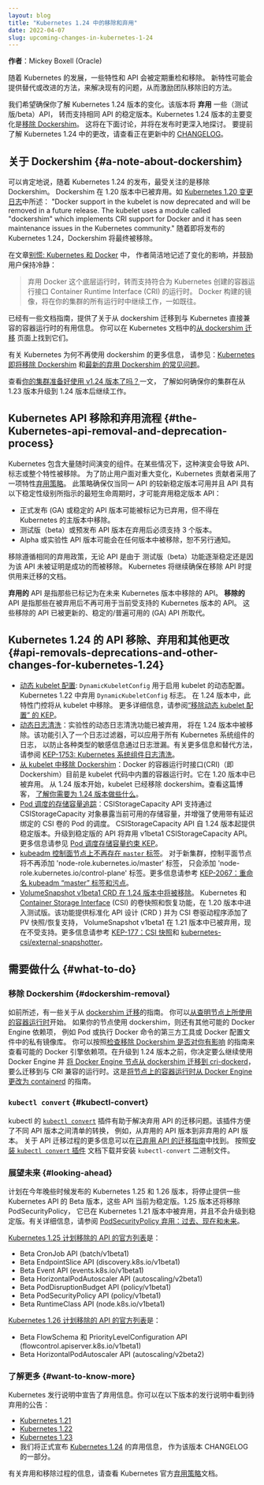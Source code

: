 ```yaml
---
layout: blog
title: "Kubernetes 1.24 中的移除和弃用"
date: 2022-04-07
slug: upcoming-changes-in-kubernetes-1-24
---
```


**作者**：Mickey Boxell (Oracle)

随着 Kubernetes 的发展，一些特性和 API 会被定期重检和移除。
新特性可能会提供替代或改进的方法，来解决现有的问题，从而激励团队移除旧的方法。

我们希望确保你了解 Kubernetes 1.24 版本的变化。该版本将 **弃用** 一些（测试版/beta）API，
转而支持相同 API 的稳定版本。Kubernetes 1.24
版本的主要变化是[移除 Dockershim](https://github.com/kubernetes/enhancements/tree/master/keps/sig-node/2221-remove-dockershim)。
这将在下面讨论，并将在发布时更深入地探讨。
要提前了解 Kubernetes 1.24 中的更改，请查看正在更新中的
[CHANGELOG](https://github.com/kubernetes/kubernetes/blob/master/CHANGELOG/CHANGELOG-1.24.md)。

## 关于 Dockershim  {#a-note-about-dockershim}

可以肯定地说，随着 Kubernetes 1.24 的发布，最受关注的是移除 Dockershim。
Dockershim 在 1.20 版本中已被弃用。如
[Kubernetes 1.20 变更日志](https://github.com/kubernetes/kubernetes/blob/master/CHANGELOG/CHANGELOG-1.20.md#deprecation)中所述：
"Docker support in the kubelet is now deprecated and will be removed in a future release. The kubelet
uses a module called "dockershim" which implements CRI support for Docker and it has seen maintenance
issues in the Kubernetes community."
随着即将发布的 Kubernetes 1.24，Dockershim 将最终被移除。

在文章[别慌: Kubernetes 和 Docker](/zh-cn/blog/2020/12/02/dont-panic-kubernetes-and-docker/) 中，
作者简洁地记述了变化的影响，并鼓励用户保持冷静：
> 弃用 Docker 这个底层运行时，转而支持符合为 Kubernetes 创建的容器运行接口
> Container Runtime Interface (CRI) 的运行时。
> Docker 构建的镜像，将在你的集群的所有运行时中继续工作，一如既往。

已经有一些文档指南，提供了关于从 dockershim 迁移到与 Kubernetes 直接兼容的容器运行时的有用信息。
你可以在 Kubernetes 文档中的[从 dockershim 迁移](/zh-cn/docs/tasks/administer-cluster/migrating-from-dockershim/)
页面上找到它们。

有关 Kubernetes 为何不再使用 dockershim 的更多信息，
请参见：[Kubernetes 即将移除 Dockershim](/zh-cn/blog/2022/01/07/kubernetes-is-moving-on-from-dockershim/)
和[最新的弃用 Dockershim 的常见问题](/zh-cn/blog/2022/02/17/dockershim-faq/)。

查看[你的集群准备好使用 v1.24 版本了吗？](/zh-cn/blog/2022/03/31/ready-for-dockershim-removal/)一文，
了解如何确保你的集群在从 1.23 版本升级到 1.24 版本后继续工作。

## Kubernetes API 移除和弃用流程  {#the-Kubernetes-api-removal-and-deprecation-process}

Kubernetes 包含大量随时间演变的组件。在某些情况下，这种演变会导致 API、标志或整个特性被移除。
为了防止用户面对重大变化，Kubernetes 贡献者采用了一项特性[弃用策略](/zh-cn/docs/reference/using-api/deprecation-policy/)。
此策略确保仅当同一 API 的较新稳定版本可用并且
API 具有以下稳定性级别所指示的最短生命周期时，才可能弃用稳定版本 API：

* 正式发布 (GA) 或稳定的 API 版本可能被标记为已弃用，但不得在 Kubernetes 的主版本中移除。
* 测试版（beta）或预发布 API 版本在弃用后必须支持 3 个版本。
* Alpha 或实验性 API 版本可能会在任何版本中被移除，恕不另行通知。

移除遵循相同的弃用政策，无论 API 是由于 测试版（beta）功能逐渐稳定还是因为该
API 未被证明是成功的而被移除。
Kubernetes 将继续确保在移除 API 时提供用来迁移的文档。

**弃用的** API 是指那些已标记为在未来 Kubernetes 版本中移除的 API。
**移除的** API 是指那些在被弃用后不再可用于当前受支持的 Kubernetes 版本的 API。
这些移除的 API 已被更新的、稳定的/普遍可用的 (GA) API 所取代。

## Kubernetes 1.24 的 API 移除、弃用和其他更改  {#api-removals-deprecations-and-other-changes-for-kubernetes-1.24}

* [动态 kubelet 配置](https://github.com/kubernetes/enhancements/issues/281): `DynamicKubeletConfig`
  用于启用 kubelet 的动态配置。Kubernetes 1.22 中弃用 `DynamicKubeletConfig` 标志。
  在 1.24 版本中，此特性门控将从 kubelet 中移除。
  更多详细信息，请参阅[“移除动态 kubelet 配置” 的 KEP](https://github.com/kubernetes/enhancements/issues/281)。
* [动态日志清洗](https://github.com/kubernetes/kubernetes/pull/107207)：实验性的动态日志清洗功能已被弃用，
  将在 1.24 版本中被移除。该功能引入了一个日志过滤器，可以应用于所有 Kubernetes 系统组件的日志，
  以防止各种类型的敏感信息通过日志泄漏。有关更多信息和替代方法，请参阅
  [KEP-1753: Kubernetes 系统组件日志清洗](https://github.com/kubernetes/enhancements/tree/master/keps/sig-instrumentation/1753-logs-sanitization#deprecation)。
* [从 kubelet 中移除 Dockershim](https://github.com/kubernetes/enhancements/issues/2221)：Docker
  的容器运行时接口(CRI)（即 Dockershim）目前是 kubelet 代码中内置的容器运行时。它在 1.20 版本中已被弃用。
  从 1.24 版本开始，kubelet 已经移除 dockershim。查看这篇博客，
  [了解你需要为 1.24 版本做些什么](/blog/2022/03/31/ready-for-dockershim-removal/)。
* [Pod 调度的存储容量追踪](https://github.com/kubernetes/enhancements/issues/1472)：CSIStorageCapacity API
  支持通过 CSIStorageCapacity 对象暴露当前可用的存储容量，并增强了使用带有延迟绑定的 CSI 卷的 Pod 的调度。
  CSIStorageCapacity API 自 1.24 版本起提供稳定版本。升级到稳定版的 API 将弃用 v1beta1 CSIStorageCapacity API。
  更多信息请参见 [Pod 调度存储容量约束 KEP](https://github.com/kubernetes/enhancements/tree/master/keps/sig-storage/1472-storage-capacity-tracking)。
* [kubeadm 控制面节点上不再存在 `master` 标签](https://github.com/kubernetes/kubernetes/pull/107533)。
  对于新集群，控制平面节点将不再添加 'node-role.kubernetes.io/master' 标签，
  只会添加 'node-role.kubernetes.io/control-plane' 标签。更多信息请参考
  [KEP-2067：重命名 kubeadm “master” 标签和污点](https://github.com/kubernetes/enhancements/tree/master/keps/sig-cluster-lifecycle/kubeadm/2067-rename-master-label-taint)。
* [VolumeSnapshot v1beta1 CRD 在 1.24 版本中将被移除](https://github.com/kubernetes/enhancements/issues/177)。
  Kubernetes 和 [Container Storage Interface](https://github.com/container-storage-interface/spec/blob/master/spec.md) (CSI)
  的卷快照和恢复功能，在 1.20 版本中进入测试版。该功能提供标准化 API 设计 (CRD ) 并为 CSI 卷驱动程序添加了 PV 快照/恢复支持，
  VolumeSnapshot v1beta1 在 1.21 版本中已被弃用，现在不受支持。更多信息请参考
  [KEP-177：CSI 快照](https://github.com/kubernetes/enhancements/tree/master/keps/sig-storage/177-volume-snapshot#kep-177-csi-snapshot)和
  [kubernetes-csi/external-snapshotter](https://github.com/kubernetes-csi/external-snapshotter/releases/tag/v4.1.0)。
## 需要做什么  {#what-to-do}

### 移除 Dockershim  {#dockershim-removal}

如前所述，有一些关于从 [dockershim 迁移](/zh-cn/docs/tasks/administer-cluster/migrating-from-dockershim/)的指南。
你可以[从查明节点上所使用的容器运行时](/zh-cn/docs/tasks/administer-cluster/migrating-from-dockershim/find-out-runtime-you-use/)开始。
如果你的节点使用 dockershim，则还有其他可能的 Docker Engine 依赖项，
例如 Pod 或执行 Docker 命令的第三方工具或 Docker 配置文件中的私有镜像库。
你可以按照[检查移除 Dockershim 是否对你有影响](/zh-cn/docs/tasks/administer-cluster/migrating-from-dockershim/check-if-dockershim-removal-affects-you/)
的指南来查看可能的 Docker 引擎依赖项。在升级到 1.24 版本之前，你决定要么继续使用 Docker Engine 并
[将 Docker Engine 节点从 dockershim 迁移到 cri-dockerd](/zh-cn/docs/tasks/administer-cluster/migrating-from-dockershim/migrate-dockershim-dockerd/)，
要么迁移到与 CRI 兼容的运行时。这是[将节点上的容器运行时从 Docker Engine 更改为 containerd](/zh-cn/docs/tasks/administer-cluster/migrating-from-dockershim/change-runtime-containerd/) 的指南。

### `kubectl convert`  {#kubectl-convert}

kubectl 的 [`kubectl convert`](/zh-cn/docs/tasks/tools/included/kubectl-convert-overview/)
插件有助于解决弃用 API 的迁移问题。该插件方便了不同 API 版本之间清单的转换，
例如，从弃用的 API 版本到非弃用的 API 版本。
关于 API 迁移过程的更多信息可以在[已弃用 API 的迁移指南](/zh-cn/docs/reference/using-api/deprecation-guide/)中找到。
按照[安装 `kubectl convert` 插件](/zh-cn/docs/tasks/tools/install-kubectl-linux/#install-kubectl-convert-plugin)
文档下载并安装 `kubectl-convert` 二进制文件。

### 展望未来  {#looking-ahead}

计划在今年晚些时候发布的 Kubernetes 1.25 和 1.26 版本，将停止提供一些
Kubernetes API 的 Beta 版本，这些 API 当前为稳定版。1.25 版本还将移除 PodSecurityPolicy，
它已在 Kubernetes 1.21 版本中被弃用，并且不会升级到稳定版。有关详细信息，请参阅
[PodSecurityPolicy 弃用：过去、现在和未来](/blog/2021/04/06/podsecuritypolicy-deprecation-past-present-and-future/)。

[Kubernetes 1.25 计划移除的 API 的官方列表](/zh-cn/docs/reference/using-api/deprecation-guide/#v1-25)是：

* Beta CronJob API (batch/v1beta1)
* Beta EndpointSlice API (discovery.k8s.io/v1beta1)
* Beta Event API (events.k8s.io/v1beta1)
* Beta HorizontalPodAutoscaler API (autoscaling/v2beta1)
* Beta PodDisruptionBudget API (policy/v1beta1)
* Beta PodSecurityPolicy API (policy/v1beta1)
* Beta RuntimeClass API (node.k8s.io/v1beta1)

[Kubernetes 1.26 计划移除的 API 的官方列表](/zh-cn/docs/reference/using-api/deprecation-guide/#v1-26)是：

* Beta FlowSchema 和 PriorityLevelConfiguration API (flowcontrol.apiserver.k8s.io/v1beta1)
* Beta HorizontalPodAutoscaler API (autoscaling/v2beta2)

### 了解更多 {#want-to-know-more}

Kubernetes 发行说明中宣告了弃用信息。你可以在以下版本的发行说明中看到待弃用的公告：

* [Kubernetes 1.21](https://github.com/kubernetes/kubernetes/blob/master/CHANGELOG/CHANGELOG-1.21.md#deprecation)
* [Kubernetes 1.22](https://github.com/kubernetes/kubernetes/blob/master/CHANGELOG/CHANGELOG-1.22.md#deprecation)
* [Kubernetes 1.23](https://github.com/kubernetes/kubernetes/blob/master/CHANGELOG/CHANGELOG-1.23.md#deprecation)
* 我们将正式宣布 [Kubernetes 1.24](https://github.com/kubernetes/kubernetes/blob/master/CHANGELOG/CHANGELOG-1.24.md#deprecation) 的弃用信息，
  作为该版本 CHANGELOG 的一部分。

有关弃用和移除过程的信息，请查看 Kubernetes 官方[弃用策略](/zh-cn/docs/reference/using-api/deprecation-policy/#deprecating-parts-of-the-api)文档。
